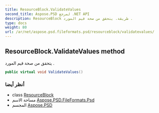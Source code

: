 ```yaml
---
title: ResourceBlock.ValidateValues
second_title: Aspose.PSD لمرجع .NET API
description: ResourceBlock طريقة. يتحقق من صحة قيم المورد .
type: docs
weight: 80
url: /ar/net/aspose.psd.fileformats.psd/resourceblock/validatevalues/
---
```

## ResourceBlock.ValidateValues method

يتحقق من صحة قيم المورد .

```csharp
public virtual void ValidateValues()
```

### أنظر أيضا

* class [ResourceBlock](../)
* مساحة الاسم [Aspose.PSD.FileFormats.Psd](../../resourceblock/)
* المجسم [Aspose.PSD](../../../)


